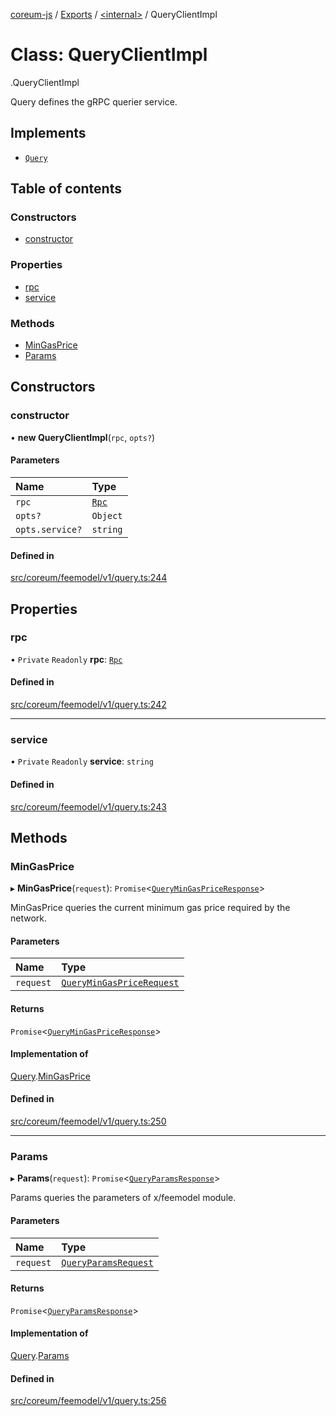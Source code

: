 [coreum-js](../README.md) / [Exports](../modules.md) / [<internal\>](../modules/internal_.md) / QueryClientImpl

# Class: QueryClientImpl

[<internal>](../modules/internal_.md).QueryClientImpl

Query defines the gRPC querier service.

## Implements

- [`Query`](../interfaces/internal_.Query.md)

## Table of contents

### Constructors

- [constructor](internal_.QueryClientImpl.md#constructor)

### Properties

- [rpc](internal_.QueryClientImpl.md#rpc)
- [service](internal_.QueryClientImpl.md#service)

### Methods

- [MinGasPrice](internal_.QueryClientImpl.md#mingasprice)
- [Params](internal_.QueryClientImpl.md#params)

## Constructors

### constructor

• **new QueryClientImpl**(`rpc`, `opts?`)

#### Parameters

| Name | Type |
| :------ | :------ |
| `rpc` | [`Rpc`](../interfaces/internal_.Rpc.md) |
| `opts?` | `Object` |
| `opts.service?` | `string` |

#### Defined in

[src/coreum/feemodel/v1/query.ts:244](https://github.com/PulsaraIO/coreum-js/blob/63824e3/src/coreum/feemodel/v1/query.ts#L244)

## Properties

### rpc

• `Private` `Readonly` **rpc**: [`Rpc`](../interfaces/internal_.Rpc.md)

#### Defined in

[src/coreum/feemodel/v1/query.ts:242](https://github.com/PulsaraIO/coreum-js/blob/63824e3/src/coreum/feemodel/v1/query.ts#L242)

___

### service

• `Private` `Readonly` **service**: `string`

#### Defined in

[src/coreum/feemodel/v1/query.ts:243](https://github.com/PulsaraIO/coreum-js/blob/63824e3/src/coreum/feemodel/v1/query.ts#L243)

## Methods

### MinGasPrice

▸ **MinGasPrice**(`request`): `Promise`<[`QueryMinGasPriceResponse`](../modules/internal_.md#querymingaspriceresponse)\>

MinGasPrice queries the current minimum gas price required by the network.

#### Parameters

| Name | Type |
| :------ | :------ |
| `request` | [`QueryMinGasPriceRequest`](../modules/internal_.md#querymingaspricerequest) |

#### Returns

`Promise`<[`QueryMinGasPriceResponse`](../modules/internal_.md#querymingaspriceresponse)\>

#### Implementation of

[Query](../interfaces/internal_.Query.md).[MinGasPrice](../interfaces/internal_.Query.md#mingasprice)

#### Defined in

[src/coreum/feemodel/v1/query.ts:250](https://github.com/PulsaraIO/coreum-js/blob/63824e3/src/coreum/feemodel/v1/query.ts#L250)

___

### Params

▸ **Params**(`request`): `Promise`<[`QueryParamsResponse`](../modules/internal_.md#queryparamsresponse-2)\>

Params queries the parameters of x/feemodel module.

#### Parameters

| Name | Type |
| :------ | :------ |
| `request` | [`QueryParamsRequest`](../modules/internal_.md#queryparamsrequest) |

#### Returns

`Promise`<[`QueryParamsResponse`](../modules/internal_.md#queryparamsresponse-2)\>

#### Implementation of

[Query](../interfaces/internal_.Query.md).[Params](../interfaces/internal_.Query.md#params)

#### Defined in

[src/coreum/feemodel/v1/query.ts:256](https://github.com/PulsaraIO/coreum-js/blob/63824e3/src/coreum/feemodel/v1/query.ts#L256)
